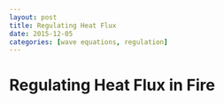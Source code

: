 ```yaml
---
layout: post
title: Regulating Heat Flux
date: 2015-12-05
categories: [wave equations, regulation]
---
```

# Regulating Heat Flux in Fire #



